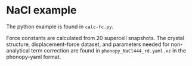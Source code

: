 # NaCl example

The python example is found in `calc-fc.py`.

Force constants are calculated from 20 supercell snapshots. The crystal
structure, displacement-force dataset, and parameters needed for non-analytical
term correction are found in `phonopy_NaCl444_rd.yaml.xz` in the phonopy-yaml
format.
